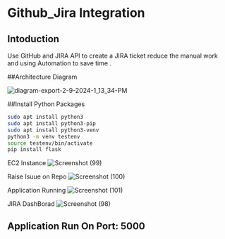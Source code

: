 # Github_Jira Integration

## Intoduction
Use GitHub and JIRA API to create a JIRA ticket reduce the manual work and using Automation to save time .

##Architecture Diagram

![diagram-export-2-9-2024-1_13_34-PM](https://github.com/Vaibhavpatil4744/Github_Jira/assets/114900029/811fb2d1-8774-4b47-84ad-98aca190be8d)

##Install  Python Packages

```bash
sudo apt install python3
sudo apt install python3-pip
sudo apt install python3-venv
python3 -m venv testenv
source testenv/bin/activate
pip install flask
```

EC2 Instance
![Screenshot (99)](https://github.com/Vaibhavpatil4744/Github_Jira/assets/114900029/17968dcf-395d-4ab1-a188-58bdb8dbbefa)

Raise Isuue on Repo 
![Screenshot (100)](https://github.com/Vaibhavpatil4744/Github_Jira/assets/114900029/d49d7245-5720-4dec-8b16-f4dd463281de)

Application Running
![Screenshot (101)](https://github.com/Vaibhavpatil4744/Github_Jira/assets/114900029/f5f1237c-cfa8-4c0f-a4ea-2f8edae50586)

JIRA DashBorad
![Screenshot (98)](https://github.com/Vaibhavpatil4744/Github_Jira/assets/114900029/7630e6b1-0e4b-4a16-ba08-6d79437d0274)





## Application Run On Port: 5000

